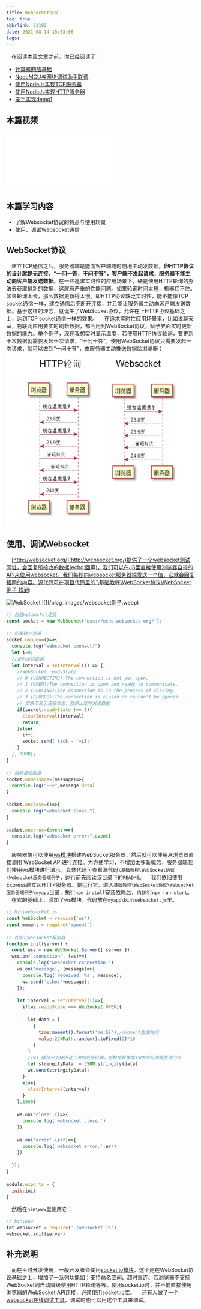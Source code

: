 ```yaml
---
title: Websocket协议
toc: true
abbrlink: 21192
date: 2021-08-14 15:03:06
tags:
---
```

&emsp;在阅读本篇文章之前，你已经阅读了：
- [计算机网络基础](/posts/37707)
- [NodeMCU与网络调试助手联调](/posts/7602)
- [使用NodeJs实现TCP服务器](/posts/58215)
- [使用NodeJs实现HTTP服务器](/posts/33173) 
- [亲手实现demo1](/posts/24742)

## 本篇视频
<iframe src="//player.bilibili.com/player.html?aid=462062924&bvid=BV16L411n7Pi&cid=379908862&page=16" scrolling="no" border="0" frameborder="no" framespacing="0" allowfullscreen="true" class="bilibili-video"> </iframe>

## 本篇学习内容
- 了解Websocket协议的特点与使用场景
- 使用、调试Websocket通信

## WebSocket协议
&emsp;建立TCP通信之后，服务器端是能向客户端随时随地主动发数据。__但HTTP协议的设计就是无连接，“一问一答，不问不答”，客户端不发起请求，服务器不能主动向客户端发送数据__。在一些追求实时性的应用场景下，硬是使用HTTP轮询的办法去获取最新的数据，这就有严重的性能问题。如果轮询时间太短，机器扛不住。如果轮询太长，那么数据更新得太慢。即HTTP协议缺乏实时性，能不能像TCP socket通信一样，建立通信后不断开连接，并且能让服务器主动向客户端发送数据。基于这样的理念，就诞生了WebSocket协议，允许在上HTTP协议基础之上，达到TCP socket通信一样的效果。
&emsp;在追求实时性应用场景里，比如说聊天室，物联网应用要实时刷新数据，都会用到WebSocket协议，赋予界面实时更新数据的能力。举个例子，现在我想实时显示温度，若使用HTTP协议轮询，要更新十次数据就需要发起十次请求，“十问十答”。使用WebSocket协议只需要发起一次请求，就可以做到“一问十答”，由服务器主动推送数据给浏览器：
![](/blog_images/HTTP轮询与websocket.webp)

## 使用、调试Websocket
&emsp;[http://websocket.org/](http://websocket.org/)提供了一个websocket测试网址，会回复所接收的数据(echo:回声)，我们可以在JS里直接使用浏览器自带的API来使用websocket。我们每秒向websocket服务器端发送一个值，它就会回复相同的内容。源代码可在项目代码里的`\基础教程\WebSocket协议\WebSocket例子`找到:

<img class="lazy" alt="WebSocket" data-src="/blog_images/005BIQVbgy1fydgd0oltfg31gy0ri4qp.gif">
![](/blog_images/websocket例子.webp)

```js
// 创建websocket连接
const socket = new WebSocket('wss://echo.websocket.org/');

// 如果建立连接
socket.onopen=()=>{
  console.log("websocket connect!")
  let i=0;
  //定时发送数据
  let interval = setInterval(() => {
    //WebSocket.readyState:
    // 0 (CONNECTING):The connection is not yet open.
    // 1 (OPEN):The connection is open and ready to communicate.
    // 2 (CLOSING):The connection is in the process of closing.
    // 3 (CLOSED):The connection is closed or couldn't be opened.
    // 如果不处于连接状态，就停止定时发送数据
    if(socket.readyState !== 1){
      clearInterval(interval)
      return;
    }else{
      i++;
      socket.send('tick - '+i);
    }
  }, 1000);
}

// 监听接收数据
socket.onmessage=(message)=>{
  console.log("-->",message.data)
}

socket.onclose=()=>{
  console.log("websocket close.")
}

socket.onerror=(event)=>{
  console.log("websocket error:",event)
}
```



&emsp;服务器端可以使用[ws模块](https://github.com/websockets/ws)搭建WebSocket服务器，然后就可以使用从浏览器直接调用 WebSocket API进行连接。为方便学习，不增加太多新概念，服务器端我们使用ws模块进行演示。具体代码可查看源代码`\基础教程\WebSocket协议\Websocket服务器端例子`，运行前先阅读该目录下的`README`。
&emsp;我们依旧使用Express建立起HTTP服务器。要运行它，进入`基础教程\WebSocket协议\Websocket服务器端例子\myapp`目录，执行`npm install`安装依赖后，再运行`npm run start`。
&emsp;在它的基础上，添加了ws模块，代码放在`myapp\bin\websocket.js`里。

```js
// bin\websocket.js
const WebSocket = require('ws');
const moment = require('moment')

// 初始化websocket服务器
function init(server) {
  const wss = new WebSocket.Server({ server });
  wss.on('connection', (ws)=>{
    console.log("websocket connection.")
    ws.on('message', (message)=>{
      console.log('received: %s', message);
      ws.send('echo:'+message);
    });

    let interval = setInterval(()=>{
      if(ws.readyState === WebSocket.OPEN){
        
        let data = [
          {
            time:moment().format('mm:SS'),//moment生成时间 
            value:22+Math.random().toFixed(2)*10
          }
        ]
        //ws 模块只支持传送二进制或字符串，将数组转换成JSON字符串再发送出去
        let stringifyData  = JSON.stringify(data)
        ws.send(stringifyData);
      }
      else{
        clearInterval(interval)
      }
    },1000)

    ws.on('close',()=>{
      console.log('websocket close.')
    })

    ws.on('error',(err)=>{
      console.log('websocket error.',err)
    })

  });
}

module.exports = {
  init:init
}
```

&emsp;然后在`bin\www`里使用它：
```js
// bin\www
let websocket = require('./websocket.js')
websocket.init(server)
```



## 补充说明
&emsp;而在平时开发使用，一般开发者会使用[socket.io模块](https://github.com/socketio/socket.io)，这个是在WebSocket协议基础之上，增加了一系列功能如：支持命名空间、超时重连、若浏览器不支持WebSocket则自动降级使用HTTP轮询等等。使用socket.io时，并不能直接使用浏览器的WebSocket API连接，必须使用socket.io库。
&emsp;还有人做了一个[websocket在线调试工具](http://www.websocket-test.com/)，调试时也可以用这个工具来调试。